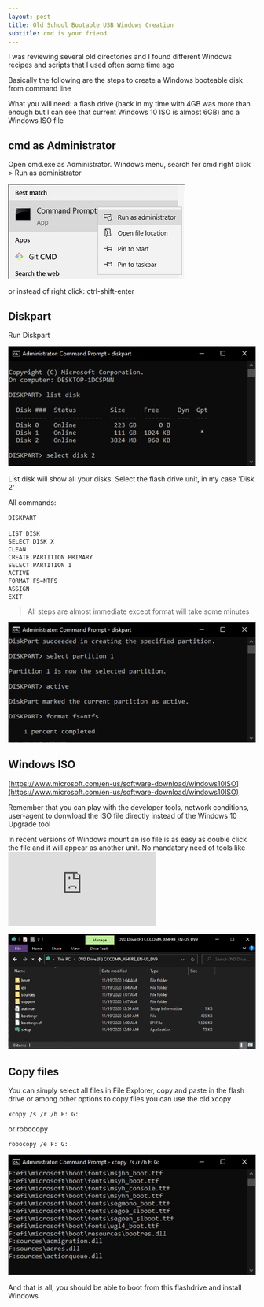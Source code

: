 ```yaml
---
layout: post
title: Old School Bootable USB Windows Creation
subtitle: cmd is your friend
---
```


I was reviewing several old directories and I found different Windows recipes and scripts that I used often some time ago

Basically the following are the steps to create a Windows booteable disk from command line

What you will need: a flash drive (back in my time with 4GB was more than enough but I can see that current Windows 10 ISO is almost 6GB) and a Windows ISO file

## cmd as Administrator

Open cmd.exe as Administrator. Windows menu, search for cmd right click > Run as administrator

![cmd as administrator](../img/2021-04-24-boot-flashdrive-old-school/06_cmd-admin.png)

or instead of right click: ctrl-shift-enter

## Diskpart

Run Diskpart

![diskpart](../img/2021-04-24-boot-flashdrive-old-school/01_diskpart.png)

List disk will show all your disks. Select the flash drive unit, in my case 'Disk 2'

All commands:

    DISKPART

    LIST DISK
    SELECT DISK X
    CLEAN
    CREATE PARTITION PRIMARY
    SELECT PARTITION 1
    ACTIVE
    FORMAT FS=NTFS
    ASSIGN
    EXIT

> All steps are almost immediate except format will take some minutes

![format](../img/2021-04-24-boot-flashdrive-old-school/02_format.png)

## Windows ISO

[https://www.microsoft.com/en-us/software-download/windows10ISO](https://www.microsoft.com/en-us/software-download/windows10ISO)

Remember that you can play with the developer tools, network conditions, user-agent to donwload the ISO file directly instead of the Windows 10 Upgrade tool

In recent versions of Windows mount an iso file is as easy as double click the file and it will appear as another unit. No mandatory need of tools like ![Virtual Clone Drive](https://www.elby.ch/en/products/vcd.html) 

![mount iso](../img/2021-04-24-boot-flashdrive-old-school/03_windows.png)

## Copy files

You can simply select all files in File Explorer, copy and paste in the flash drive or among other options to copy files you can use the old xcopy

    xcopy /s /r /h F: G:

or robocopy 

    robocopy /e F: G:

![format](../img/2021-04-24-boot-flashdrive-old-school/05_xcopy-progress.png)

And that is all, you should be able to boot from this flashdrive and install Windows
